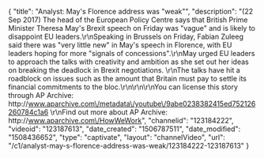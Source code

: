 {
    "title": "Analyst: May's Florence address was \"weak\"",
    "description": "(22 Sep 2017) The head of the European Policy Centre says that British Prime Minister Theresa May's Brexit speech on Friday was \"vague\" and is likely to disappoint EU leaders.\r\nSpeaking in Brussels on Friday, Fabian Zuleeg said there was \"very little new\" in May's speech in Florence, with EU leaders hoping for more \"signals of concessions\".\r\nMay urged EU leaders to approach the talks with creativity and ambition as she set out her ideas on breaking the deadlock in Brexit negotiations. \r\nThe talks have hit a roadblock on issues such as the amount that Britain must pay to settle its financial commitments to the bloc.\r\n\r\n\r\nYou can license this story through AP Archive: http:\/\/www.aparchive.com\/metadata\/youtube\/9abe0238382415ed752126260784c1a6 \r\nFind out more about AP Archive: http:\/\/www.aparchive.com\/HowWeWork",
    "channelid": "123184222",
    "videoid": "123187613",
    "date_created": "1506787511",
    "date_modified": "1508436652",
    "type": "captivate",
    "layout": "channelVideo",
    "url": "\/c1\/analyst-may-s-florence-address-was-weak\/123184222-123187613"
}